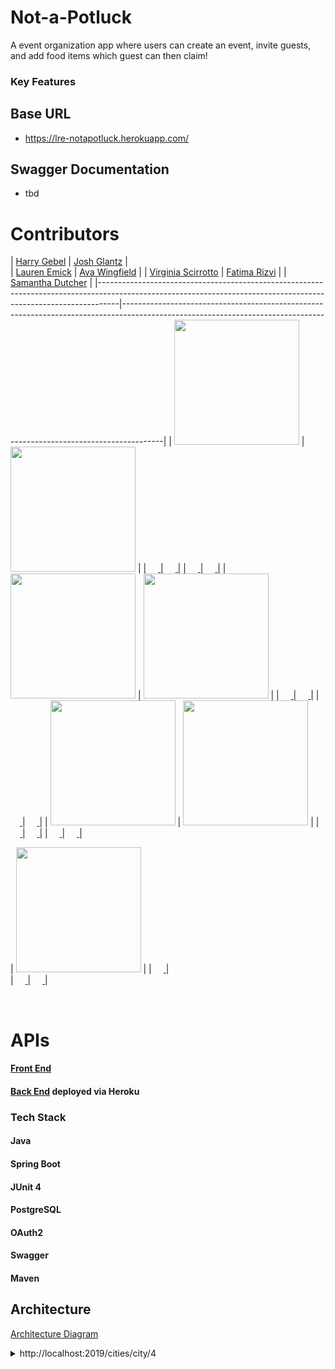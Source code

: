# Not-a-Potluck

A event organization app where users can create an event, invite guests, and add food items which guest can then claim!

### Key Features

## Base URL
- https://lre-notapotluck.herokuapp.com/

## Swagger Documentation
- tbd

# Contributors

| [Harry Gebel](https://github.com/HarryHenryGebel)                                                                                                                     | [Josh Glantz](https://github.com/Jahteo)                                                                                                                     |  
| [Lauren Emick](https://github.com/laurenemick)                                                                                                                     | [Ava Wingfield](https://github.com/avawing)                                                                                                                     |
| [Virginia Scirrotto](https://github.com/c0d3-vp)                                                                                                                     | [
Fatima Rizvi](https://github.com/fatima-rizvi)                                                                                                                     |
| [Samantha Dutcher](https://github.com/Samantha-Dutcher1986)                                                                                                                     |
|-----------------------------------------------------------------------------------------------------------------------------------------------------------------|----------------------------------------------------------------------------------------------------------------------------------------------------------------------|
| [<img src="https://avatars3.githubusercontent.com/u/35949416?s=400&u=7d3ab47f8239c19d37a3935da65243f528bfe199&v=4" width = "200" />](https://github.com/HarryHenryGebel) | [<img src="https://avatars3.githubusercontent.com/u/51350138?s=400&u=6b628f9ff0bd99e94cd663a6121da26582a09847&v=4" width = "200" />](https://github.com/Jahteo) |
|                                       [<img src="https://github.com/favicon.ico" width="15"> ](https://github.com/HarryHenryGebel)                                       |                                       [<img src="https://github.com/favicon.ico" width="15"> ](https://github.com/Jahteo)                                       |
|                     [ <img src="https://static.licdn.com/sc/h/al2o9zrvru7aqj8e1x2rzsrca" width="15"> ](https://www.linkedin.com/in/harryhenrygebel/)                     |                    [ <img src="https://static.licdn.com/sc/h/al2o9zrvru7aqj8e1x2rzsrca" width="15"> ](https://www.linkedin.com/in/josh-glantzhucks/)                   |
| [<img src="https://avatars3.githubusercontent.com/u/35949416?s=400&u=7d3ab47f8239c19d37a3935da65243f528bfe199&v=4" width = "200" />](https://github.com/laurenemick) | [<img src="https://avatars3.githubusercontent.com/u/51350138?s=400&u=6b628f9ff0bd99e94cd663a6121da26582a09847&v=4" width = "200" />](https://github.com/avawing) |
|                                       [<img src="https://github.com/favicon.ico" width="15"> ](https://github.com/laurenemick)                                       |                                       [<img src="https://github.com/favicon.ico" width="15"> ](https://github.com/avawing)                                       |
|                     [ <img src="https://static.licdn.com/sc/h/al2o9zrvru7aqj8e1x2rzsrca" width="15"> ](https://www.linkedin.com/in/laurenemick/)                     |                    [ <img src="https://static.licdn.com/sc/h/al2o9zrvru7aqj8e1x2rzsrca" width="15"> ](https://www.linkedin.com/in/avawingfield/)                   |
| [<img src="https://avatars3.githubusercontent.com/u/35949416?s=400&u=7d3ab47f8239c19d37a3935da65243f528bfe199&v=4" width = "200" />](https://github.com/c0d3-vp) | [<img src="https://avatars3.githubusercontent.com/u/51350138?s=400&u=6b628f9ff0bd99e94cd663a6121da26582a09847&v=4" width = "200" />](https://github.com/fatima-rizvi) |
|                                       [<img src="https://github.com/favicon.ico" width="15"> ](https://github.com/c0d3-vp)                                       |                                       [<img src="https://github.com/favicon.ico" width="15"> ](https://github.com/fatima-rizvi)                                       |
|                     [ <img src="https://static.licdn.com/sc/h/al2o9zrvru7aqj8e1x2rzsrca" width="15"> ](https://www.linkedin.com/in/virginia-a-scirrotto-60b072163/)                     |                    [ <img src="https://static.licdn.com/sc/h/al2o9zrvru7aqj8e1x2rzsrca" width="15"> ](https://www.linkedin.com/in/fatima-rizvi/)                   |

| [<img src="https://avatars3.githubusercontent.com/u/35949416?s=400&u=7d3ab47f8239c19d37a3935da65243f528bfe199&v=4" width = "200" />](https://github.com/Samantha-Dutcher1986) | 
|                                       [<img src="https://github.com/favicon.ico" width="15"> ](https://github.com/Samantha-Dutcher1986)                                       |   
|                     [ <img src="https://static.licdn.com/sc/h/al2o9zrvru7aqj8e1x2rzsrca" width="15"> ](https://www.linkedin.com/in/virginia-a-scirrotto-60b072163/)                     |                    [ <img src="https://static.licdn.com/sc/h/al2o9zrvru7aqj8e1x2rzsrca" width="15"> ](https://www.linkedin.com/in/samantha-dutcher-1580951b4/)                   |

<br>

# APIs

#### [Front End](https://not-a-potluck.gebel.tech/)

#### [Back End](https://lre-notapotluck.herokuapp.com/) deployed via Heroku

### Tech Stack

#### Java
#### Spring Boot
#### JUnit 4
#### PostgreSQL
#### OAuth2
#### Swagger
#### Maven

## Architecture

[Architecture Diagram](tbd)

<details>
<summary>http://localhost:2019/cities/city/4</summary>

```JSON
{
}
```

</details>
